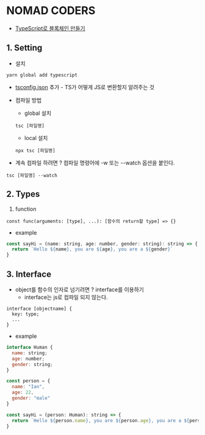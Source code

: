 # NOMAD CODERS

- [TypeScript로 블록체인 만들기](https://academy.nomadcoders.co/p/build-a-blockchain-with-typescript)

## 1. Setting
* 설치
```
yarn global add typescript
```

* [tsconfig.json](https://www.typescriptlang.org/docs/handbook/tsconfig-json.html) 추가 - TS가 어떻게 JS로 변환할지 알려주는 것

* 컴파일 방법
  * global 설치
  ```
  tsc [파일명]
  ```

  * local 설치
  ```
  npx tsc [파일명]
  ```

* 계속 컴파일 하려면 ? 컴파일 명령어에 -w 또는 --watch 옵션을 붙인다.
```
tsc [파일명] --watch
```

## 2. Types
1. function
```
const func(arguments: [type], ...): [함수의 return할 type] => {}
```

* example
```javascript
const sayHi = (name: string, age: number, gender: string): string => {
  return `Hello ${name}, you are ${age}, you are a ${gender}`
}

```

## 3. Interface
* object를 함수의 인자로 넘기려면 ? interface를 이용하기
  * interface는 js로 컴파일 되지 않는다.
```
interface [objectname] {
  key: type;
  ...
}
```

* example
```javascript
interface Human {
  name: string;
  age: number;
  gender: string;
}

const person = {
  name: "Ian",
  age: 22,
  gender: "male"
}

const sayHi = (person: Human): string => {
  return `Hello ${person.name}, you are ${person.age}, you are a ${person.gender}!!`
}
```

